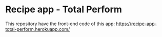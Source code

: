 # Recipe app - Total Perform

This repository have the front-end  code of this app: https://recipe-app-total-perform.herokuapp.com/

